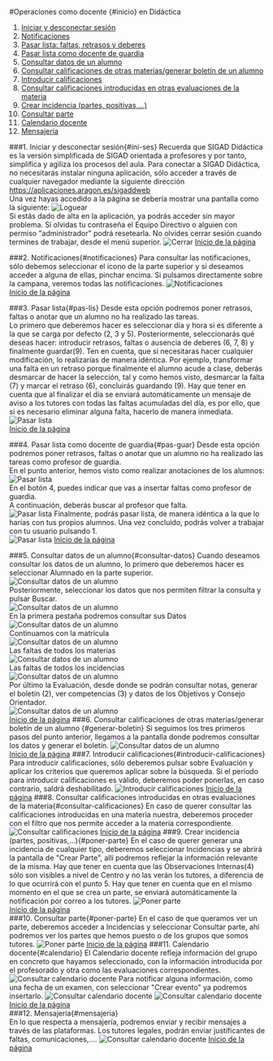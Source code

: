 #Operaciones como docente {#inicio} en Didáctica

1. [Iniciar y desconectar sesión](#ini-ses)
2. [Notificaciones](#notificaciones)    
3. [Pasar lista: faltas, retrasos y deberes](#pas-lis)    
4. [Pasar lista como docente de guardia](#pas-guar)    
5. [Consultar datos de un alumno](#consultar-datos)
6. [Consultar calificaciones de otras materias/generar boletín de un alumno](#generar-boletin)  
7. [Introducir calificaciones ](#introducir-calificaciones)  
8. [Consultar calificaciones introducidas en otras evaluaciones de la materia](#consultar-calificaciones)  
9. [Crear incidencia (partes, positivas,...)](#poner-parte)  
10. [Consultar parte](#consultar_parte)  
11. [Calendario docente](#calendario)  
12. [Mensajería](#mensajeria)  

###1. Iniciar y desconectar sesión{#ini-ses}
Recuerda que SIGAD Didáctica es la versión simplificada de SIGAD orientada a profesores y por tanto, simplifica y agiliza los procesos del aula.
Para conectar a SIGAD Didáctica, no necesitarás instalar ninguna aplicación, sólo acceder a través de cualquier navegador mediante la siguiente dirección <https://aplicaciones.aragon.es/sigaddweb>  
Una vez hayas accedido a la página se debería mostrar una pantalla como la siguiente: 
![Loguear](https://raw.githubusercontent.com/catedu/curso-basico-sigad/master/img/didactica/docente/abrir_cerrar/logueo.png)  
Si estás dado de alta en la aplicación, ya podrás acceder sin mayor problema. Si olvidas tu contraseña el Equipo Directivo o alguien con permiso "administrador" podrá resetearla.
No olvides cerrar sesión cuando termines de trabajar, desde el menú superior.
![Cerrar](https://raw.githubusercontent.com/catedu/curso-basico-sigad/master/img/didactica/docente/abrir_cerrar/cierre_sesion.png)
[Inicio de la página](#inicio)

###2. Notificaciones{#notificaciones} 
Para consultar las notificaciones, sólo debemos seleccionar el icono de la parte superior y si deseamos acceder a alguna de ellas, pinchar encima. Si pulsamos directamente sobre la campana, veremos todas las notificaciones.
![Notificaciones](https://raw.githubusercontent.com/catedu/curso-basico-sigad/master/img/didactica/docente/notificaciones/notificaciones.png)    
[Inicio de la página](#inicio)

###3. Pasar lista{#pas-lis} 
Desde esta opción podremos poner retrasos, faltas o anotar que un alumno no ha realizado las tareas.  
Lo primero que deberemos hacer es seleccionar día y hora si es diferente a la que se carga por defecto (2, 3 y 5). Posteriormente, seleccionarás qué deseas hacer: introducir retrasos, faltas o ausencia de deberes (6, 7, 8) y finalmente guardar(9). Ten en cuenta, que si necesitaras hacer cualquier modificación, lo realizarías de manera idéntica. Por ejemplo, transformar una falta en un retraso porque finalmente el alumno acude a clase, deberás desmarcar de hacer la selección, tal y como hemos visto, desmarcar la falta (7) y marcar el retraso (6), concluirás guardando (9).  Hay que tener en cuenta que al finalizar el día se enviará automáticamente un mensaje de aviso a los tutores con todas las faltas acumuladas del día, es por ello, que si es necesario eliminar alguna falta, hacerlo de manera inmediata.
![Pasar lista](https://raw.githubusercontent.com/catedu/curso-basico-sigad/master/img/didactica/docente/pasar_lista/pasar_lista.png)  
[Inicio de la página](#inicio)

###4. Pasar lista como docente de guardia{#pas-guar} 
Desde esta opción podremos poner retrasos, faltas o anotar que un alumno no ha realizado las tareas como profesor de guardia.  
En el punto anterior, hemos visto como realizar anotaciones de los alumnos:
![Pasar lista](https://raw.githubusercontent.com/catedu/curso-basico-sigad/master/img/didactica/docente/pasar_lista/pasar_lista.png)  
En el botón 4, puedes indicar que vas a insertar faltas como profesor de guardia.  
A continuación, deberás buscar al profesor que falta.  
![Pasar lista](https://raw.githubusercontent.com/catedu/curso-basico-sigad/master/img/didactica/docente/pasar_lista_guardia/1_pasar_lista_guardia.png)
Finalmente, podrás pasar lista, de manera idéntica a la que lo harías con tus propios alumnos. Una vez concluido, podrás volver a trabajar con tu usuario pulsando 1.    
![Pasar lista](https://raw.githubusercontent.com/catedu/curso-basico-sigad/master/img/didactica/docente/pasar_lista_guardia/2_pasar_lista_guardia.png)
[Inicio de la página](#inicio)

###5. Consultar datos de un alumno{#consultar-datos} 
Cuando deseamos consultar los datos de un alumno, lo primero que deberemos hacer es seleccionar Alumnado en la parte superior.  
![Consultar datos de un alumno](https://raw.githubusercontent.com/catedu/curso-basico-sigad/master/img/didactica/docente/consultar_datos/1_listado_alumnos.png)  
Posteriormente, seleccionar los datos que nos permiten filtrar la consulta y pulsar Buscar.  
![Consultar datos de un alumno](https://raw.githubusercontent.com/catedu/curso-basico-sigad/master/img/didactica/docente/consultar_datos/2_listado_alumnos.png)  
En la primera pestaña podremos consultar sus Datos
![Consultar datos de un alumno](https://raw.githubusercontent.com/catedu/curso-basico-sigad/master/img/didactica/docente/consultar_datos/3_listado_alumnos.png)  
Continuamos con la matrícula  
![Consultar datos de un alumno](https://raw.githubusercontent.com/catedu/curso-basico-sigad/master/img/didactica/docente/consultar_datos/4_listado_alumnos.png)  
Las faltas de todos los materias  
![Consultar datos de un alumno](https://raw.githubusercontent.com/catedu/curso-basico-sigad/master/img/didactica/docente/consultar_datos/5_listado_alumnos.png)  
Las faltas de todos los incidencias  
![Consultar datos de un alumno](https://raw.githubusercontent.com/catedu/curso-basico-sigad/master/img/didactica/docente/consultar_datos/6_listado_alumnos.png)  
Por último la Evaluación, desde donde se podrán consultar notas, generar el boletín (2), ver competencias (3) y datos de los Objetivos y Consejo Orientador.  
![Consultar datos de un alumno](https://raw.githubusercontent.com/catedu/curso-basico-sigad/master/img/didactica/docente/consultar_datos/7_listado_alumnos.png)  
[Inicio de la página](#inicio)
###6. Consultar calificaciones de otras materias/generar boletín de un alumno {#generar-boletin}
Si seguimos los tres primeros pasos del punto anterior, llegamos a la pantalla donde podremos consultar los datos y generar el boletín.
![Consultar datos de un alumno](https://raw.githubusercontent.com/catedu/curso-basico-sigad/master/img/didactica/docente/consultar_datos/7_listado_alumnos.png)  
[Inicio de la página](#inicio)
###7. Introducir calificaciones{#introducir-calificaciones} 
Para introducir calificaciones, sólo deberemos pulsar sobre Evaluación y aplicar los criterios que queremos aplicar sobre la búsqueda. Si el período para introducir calificaciones es válido, deberemos poder ponerlas, en caso contrario, saldrá deshabilitado.
![Introducir calificaciones](https://raw.githubusercontent.com/catedu/curso-basico-sigad/master/img/didactica/docente/evaluar_materias/evaluar_materias.png) 
[Inicio de la página](#inicio)
###8. Consultar calificaciones introducidas en otras evaluaciones  de la materia{#consultar-calificaciones}
En caso de querer consultar las calificaciones introducidas en una materia nuestra, deberemos proceder con el filtro que nos permite acceder a la materia correspondiente.
![Consultar calificaciones](https://raw.githubusercontent.com/catedu/curso-basico-sigad/master/img/didactica/docente/consultar_notas/consultar_notas.png) 
[Inicio de la página](#inicio)
###9. Crear incidencia (partes, positivas,...){#poner-parte} 
En el caso de querer generar una incidencia de cualquier tipo, deberemos seleccionar Incidencias y se abrirá la pantalla de "Crear Parte", allí podremos reflejar la información relevante de la misma. Hay que tener en cuenta que las Observaciones Internas(4) sólo son visibles a nivel de Centro y no las verán los tutores, a diferencia de lo que ocurrirá con el punto 5. Hay que tener en cuenta que en el mismo momento en el que se crea un parte, se enviará automáticamente la notificación por correo a los tutores.
![Poner parte](https://raw.githubusercontent.com/catedu/curso-basico-sigad/master/img/didactica/docente/crear_parte/crear_parte.png)  
[Inicio de la página](#inicio)  
###10. Consultar parte{#poner-parte} 
En el caso de que queramos ver un parte, deberemos acceder a Incidencias y seleccionar Consultar parte, ahí podremos ver los partes que hemos puesto o de los grupos que somos tutores. 
![Poner parte](https://raw.githubusercontent.com/catedu/curso-basico-sigad/master/img/didactica/docente/consultar_parte/consultar_parte.png) 
[Inicio de la página](#inicio)
###11. Calendario docente{#calendario} 
El Calendario docente refleja información del grupo en concreto que hayamos seleccionado, con la información introducida por el profesorado y otra como las evaluaciones correspondientes.   
![Consultar calendario docente](https://raw.githubusercontent.com/catedu/curso-basico-sigad/master/img/didactica/docente/calendario_docente/1_calendario_docente.png) 
Para notificar alguna información, como una fecha de un examen, con seleccionar "Crear evento" ya podremos insertarlo.
![Consultar calendario docente](https://raw.githubusercontent.com/catedu/curso-basico-sigad/master/img/didactica/docente/calendario_docente/2_calendario_docente.png) 
![Consultar calendario docente](https://raw.githubusercontent.com/catedu/curso-basico-sigad/master/img/didactica/docente/calendario_docente/3_calendario_docente.png) 
[Inicio de la página](#inicio)  
###12. Mensajería{#mensajeria}  
En lo que respecta a mensajería, podremos enviar y recibir mensajes a través de las plataformas. Los tutores legales, podrán enviar justificantes de faltas, comunicaciones,....
![Consultar calendario docente](https://raw.githubusercontent.com/catedu/curso-basico-sigad/master/img/didactica/docente/mensajeria/mensajeria.png) 
[Inicio de la página](#inicio)  